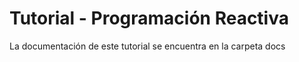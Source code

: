 # Tutorial - Programación Reactiva
 La documentación de este tutorial se encuentra en la carpeta docs
<!--stackedit_data:
eyJoaXN0b3J5IjpbMTMyODA0MTMxNV19
-->